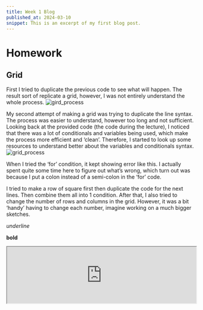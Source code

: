 ```yaml
---
title: Week 1 Blog
published_at: 2024-03-10
snippet: This is an excerpt of my first blog post.
---
```


# Homework

## Grid

First I tried to duplicate the previous code to see what will happen. The result sort of replicate a grid, however, I was not entirely understand the whole process. ![gird_process](w01s01/1.png) 

My second attempt of making a grid was trying to duplicate the line syntax. The process was easier to understand, however too long and not sufficient. Looking back at the provided code (the code during the lecture), I noticed that there was a lot of conditionals and variables being used, which make the process more efficient and ‘clean’. Therefore, I started to look up some resources to understand better about the variables and conditionals syntax. ![grid_process](w01s01/2.png)

When I tried the ‘for’ condition, it kept showing error like this. I actually spent quite some time here to figure out what’s wrong, which turn out was because I put a colon instead of a semi-colon in the ‘for’ code.

I tried to make a row of square first then duplicate the code for the next lines. Then combine them all into 1 condition. After that, I also tried to change the number of rows and columns in the grid. However, it was a bit ‘handy’ having to change each number, imagine working on a much bigger sketches.


_underline_

**bold**


<iframe src="https://editor.p5js.org/MaiHanNguyen1404/full/tGIAw0CS_" width="100%" ></iframe>

